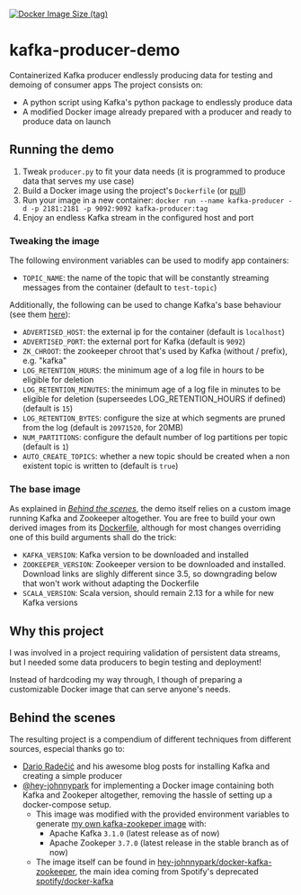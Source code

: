 [![Docker Image Size (tag)](https://img.shields.io/docker/image-size/ulitol97/kafka-zookeeper/dev?label=kafka%2Bzookeeper)](https://hub.docker.com/r/ulitol97/kafka-zookeeper)

# kafka-producer-demo
Containerized Kafka producer endlessly producing data for testing and demoing of consumer apps
The project consists on:
- A python script using Kafka's python package to endlessly produce data
- A modified Docker image already prepared with a producer and ready to produce data on launch

## Running the demo

1. Tweak `producer.py` to fit your data needs (it is programmed to produce data that serves my use case)
2. Build a Docker image using the project's `Dockerfile` (or [pull](https://hub.docker.com/r/ulitol97/kafka-producer))
3. Run your image in a new container: `docker run --name kafka-producer -d -p 2181:2181 -p 9092:9092 kafka-producer:tag`
4. Enjoy an endless Kafka stream in the configured host and port

### Tweaking the image
The following environment variables can be used to modify app containers:
- `TOPIC_NAME`: the name of the topic that will be constantly streaming messages from the container (default to `test-topic`)

Additionally, the following can be used to change Kafka's base behaviour (see them [here](https://github.com/ulitol97/kafka-producer-demo/blob/ec91b3a889d3ed2decf0e5fcabf6df21df56f31f/kafka-zookeeper/assets/scripts/start-kafka.sh#L3)):
- `ADVERTISED_HOST`: the external ip for the container (default is `localhost`)
- `ADVERTISED_PORT`: the external port for Kafka (default is `9092`)
- `ZK_CHROOT`: the zookeeper chroot that's used by Kafka (without / prefix), e.g. "kafka"
- `LOG_RETENTION_HOURS`: the minimum age of a log file in hours to be eligible for deletion
- `LOG_RETENTION_MINUTES`: the minimum age of a log file in minutes to be eligible for deletion (superseedes LOG_RETENTION_HOURS if defined) (default is `15`)
- `LOG_RETENTION_BYTES`: configure the size at which segments are pruned from the log (default is `20971520`, for 20MB)
- `NUM_PARTITIONS`: configure the default number of log partitions per topic (default is `1`)
- `AUTO_CREATE_TOPICS`: whether a new topic should be created when a non existent topic is written to (default is `true`)



### The base image
As explained in [_Behind the scenes_](#behind-the-scenes), the demo itself relies on a custom image running Kafka and Zookeeper altogether. You are free to build your own derived images from its [Dockerfile](https://github.com/ulitol97/kafka-producer-demo/blob/main/kafka-zookeeper/Dockerfile), although for most changes overriding one of this build arguments shall do the trick:
- `KAFKA_VERSION`: Kafka version to be downloaded and installed
- `ZOOKEEPER_VERSION`: Zookeeper version to be downloaded and installed. Download links are slighly different since 3.5, so downgrading below that won't work without adapting the Dockerfile
- `SCALA_VERSION`: Scala version, should remain 2.13 for a while for new Kafka versions

## Why this project
I was involved in a project requiring validation of persistent data streams, but I needed some data producers to begin testing and deployment!

Instead of hardcoding my way through, I though of preparing a customizable Docker image that can serve anyone's needs.

## Behind the scenes
The resulting project is a compendium of different techniques from different sources,
especial thanks go to:
- [Dario Radečić](https://betterdatascience.com/author/dario/) and his awesome blog posts for installing Kafka and creating a simple producer
- [@hey-johnnypark](https://github.com/hey-johnnypark) for implementing a Docker image containing both Kafka and Zookeper altogether, removing the hassle of setting up a docker-compose setup.
  * This image was modified with the provided environment variables to generate [my own kafka-zookeper image](https://hub.docker.com/r/ulitol97/kafka-zookeeper) with:
    - Apache Kafka `3.1.0` (latest release as of now)
    - Apache Zookeper `3.7.0` (latest release in the stable branch as of now)
  * The image itself can be found in [hey-johnnypark/docker-kafka-zookeeper](https://github.com/hey-johnnypark/docker-kafka-zookeeper), the main idea coming from Spotify's deprecated [spotify/docker-kafka](https://github.com/spotify/docker-kafka)
